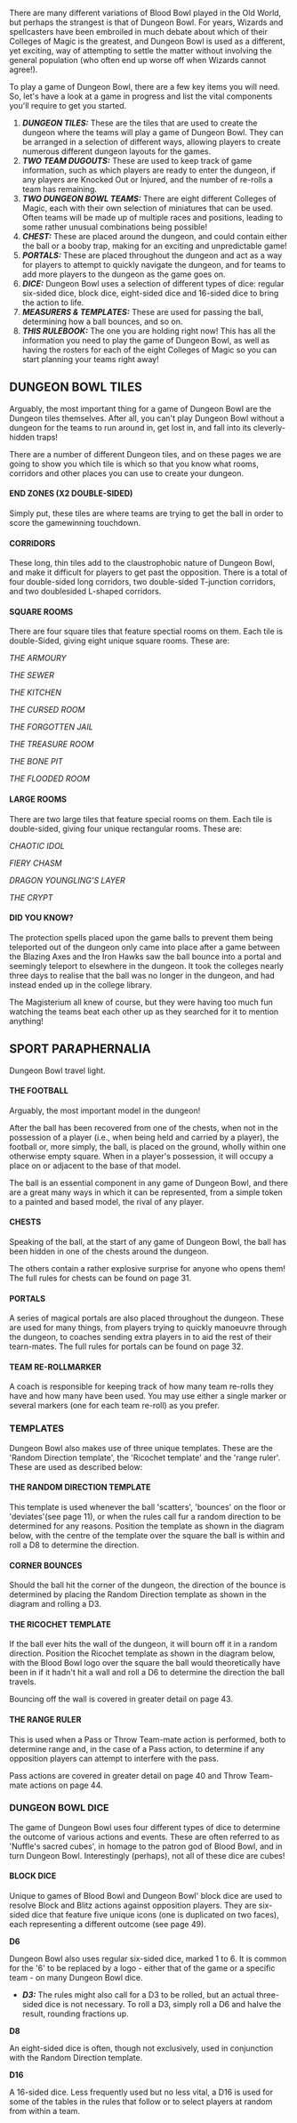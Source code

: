 There are many different variations of Blood Bowl played in the Old World, but perhaps the strangest is that of Dungeon Bowl. For years, Wizards and spellcasters have been embroiled in much debate about which of their Colleges of Magic is the greatest, and Dungeon Bowl is used as a different, yet exciting, way of attempting to settle the matter without involving the general population (who often end up worse off when Wizards cannot agree!).

To play a game of Dungeon Bowl, there are a few key items you will need. So, let's have a look at a game in progress and list the vital components you'll require to get you started.

1. ***DUNGEON TILES:*** These are the tiles that are used to create the dungeon where the teams will play a game of Dungeon Bowl. They can be arranged in a selection of different ways, allowing players to create numerous different dungeon layouts for the games. 
2. ***TWO TEAM DUGOUTS:*** These are used to keep track of game information, such as which players are ready to enter the dungeon, if any players are Knocked Out or Injured, and the number of re-rolls a team has remaining.
3. ***TWO DUNGEON BOWL TEAMS:*** There are eight different Colleges of Magic, each with their own selection of miniatures that can be used. Often teams will be made up of multiple races and positions, leading to some rather unusual combinations being possible!
4. ***CHEST:*** These are placed around the dungeon, and could contain either the ball or a booby trap, making for an exciting and unpredictable game!
5. ***PORTALS:*** These are placed throughout the dungeon and act as a way for players to attempt to quickly navigate the dungeon, and for teams to add more players to the dungeon as the game goes on.
6. ***DICE:*** Dungeon Bowl uses a selection of different types of dice: regular six-sided dice, block dice, eight-sided dice and 16-sided dice to bring the action to life.
7. ***MEASURERS & TEMPLATES:*** These are used for passing the ball, determining how a ball bounces, and so on.
8. ***THIS RULEBOOK:*** The one you are holding right now! This has all the information you need to play the game of Dungeon Bowl, as well as having the rosters for each of the eight Colleges of Magic so you can start planning your teams right away!


## DUNGEON BOWL TILES

Arguably, the most important thing for a game of Dungeon Bowl are the Dungeon tiles themselves. After all, you can't play Dungeon Bowl without a dungeon for the teams to run around in, get lost in, and fall into its cleverly-hidden traps!

There are a number of different Dungeon tiles, and on these pages we are going to show you which tile is which so that you know what rooms, corridors and other places you can use to create your dungeon.

#### END ZONES (X2 DOUBLE-SIDED)

Simply put, these tiles are where teams are trying to get the ball in order to score the game­winning touchdown.

#### CORRIDORS

These long, thin tiles add to the claustrophobic nature of Dungeon Bowl, and make it difficult for players to get past the opposition. There is a total of four double-sided long corridors, two double-sided T-junction corridors, and two double­sided L-shaped corridors.

#### SQUARE ROOMS
There are four square tiles that feature spectial rooms on them. Each tile is double-Sided, giving eight unique square rooms. These are:

*THE ARMOURY*

*THE SEWER*

*THE KITCHEN*

*THE CURSED ROOM*

*THE FORGOTTEN JAIL*

*THE TREASURE ROOM*

*THE BONE PIT*

*THE FLOODED ROOM*


#### LARGE ROOMS
There are two large tiles that feature special rooms on them. Each tile is double-sided, giving four unique rectangular rooms. These are:

*CHAOTIC IDOL*

*FIERY CHASM*

*DRAGON YOUNGLING'S LAYER*

*THE CRYPT*

#### DID YOU KNOW?

The protection spells placed upon the game balls to prevent them being teleported out of the dungeon only came into place after a game between the Blazing Axes and the Iron Hawks saw the ball bounce into a portal and seemingly teleport to elsewhere in the dungeon. It took the colleges nearly three days to realise that the ball was no longer in the dungeon, and had instead ended up in the college library.

The Magisterium all knew of course, but they were having too much fun watching the teams beat each other up as they searched for it to mention anything!

## SPORT PARAPHERNALIA

Dungeon Bowl travel light.

#### THE FOOTBALL

Arguably, the most important model in the dungeon!

After the ball has been recovered from one of the chests, when not in the possession of a player (i.e., when being held and carried by a player), the football or, more simply, the ball, is placed on the ground, wholly within one otherwise empty square. When in a player's possession, it will occupy a place on or adjacent to the base of that model.

The ball is an essential component in any game of Dungeon Bowl, and there are a great many ways in which it can be represented, from a simple token to a painted and based model, the rival of any player.

#### CHESTS

Speaking of the ball, at the start of any game of Dungeon Bowl, the ball has been hidden in one of the chests around the dungeon.

The others contain a rather explosive surprise for anyone who opens them! The full rules for chests can be found on page 31.

#### PORTALS	
A series of magical portals are also placed throughout the dungeon. These are used for many things, from players trying to quickly manoeuvre through the dungeon, to coaches sending extra players in to aid the rest of their tearn-mates. The full rules for portals can be found on page 32.

#### TEAM RE-ROLLMARKER
A coach is responsible for keeping track of how many team re-rolls they have and how many have been used. You may use either a single marker or several markers (one for each team re-roll) as you prefer.


### TEMPLATES

Dungeon Bowl also makes use of three unique templates. These are the 'Random Direction template', the 'Ricochet template' and the 'range ruler'. These are used as described below:

#### THE RANDOM DIRECTION TEMPLATE

This template is used whenever the ball 'scatters', 'bounces' on the floor or 'deviates'(see page 11), or when the rules call fur a random direction to be determined for any reasons. Position the template as shown in the diagram below, with the centre of the template over the square the ball is within and roll a D8 to determine the direction.

#### CORNER BOUNCES

Should the ball hit the corner of the dungeon, the direction of the bounce is determined by placing the Random Direction template as shown in the diagram and rolling a D3.

#### THE RICOCHET TEMPLATE

If the ball ever hits the wall of the dungeon, it will bourn off it in a random direction. Position the Ricochet template as shown in the diagram below, with the Blood Bowl logo over the square the ball would theoretically have been in if it hadn't hit a wall and roll a D6 to determine the direction the ball travels.

Bouncing off the wall is covered in greater detail on page 43.

#### THE RANGE RULER

This is used when a Pass or Throw Team-mate action is performed, both to determine range and, in the case of a Pass action, to determine if any opposition players can attempt to interfere with the pass.

Pass actions are covered in greater detail on page 40 and Throw Team-mate actions on page 44.

### DUNGEON BOWL DICE

The game of Dungeon Bowl uses four different types of dice to determine the outcome of various actions and events. These are often referred to as 'Nuffle's sacred cubes', in
homage to the patron god of Blood Bowl, and in turn Dungeon Bowl. Interestingly (perhaps), not all of these dice are cubes!


#### BLOCK DICE

Unique to games of Blood Bowl and Dungeon Bowl' block dice are used to resolve Block and Blitz actions against opposition players. They are six-sided dice that feature five unique icons (one is duplicated on two faces), each representing a different outcome (see page 49).

**D6**

Dungeon Bowl also uses regular six-sided dice, marked 1 to 6. It is common for the '6' to be replaced by a logo - either that of the game or a specific team - on many Dungeon Bowl dice.

* ***D3:*** The rules might also call for a D3 to be rolled, but an actual three-sided dice is not necessary. To roll a D3, simply roll a D6 and halve the result, rounding fractions up.


**D8**

An eight-sided dice is often, though not exclusively, used in conjunction with the Random Direction template.

**D16**

A 16-sided dice. Less frequently used but no less vital, a D16 is used for some of the tables in the rules that follow or to select players at random from within a team.